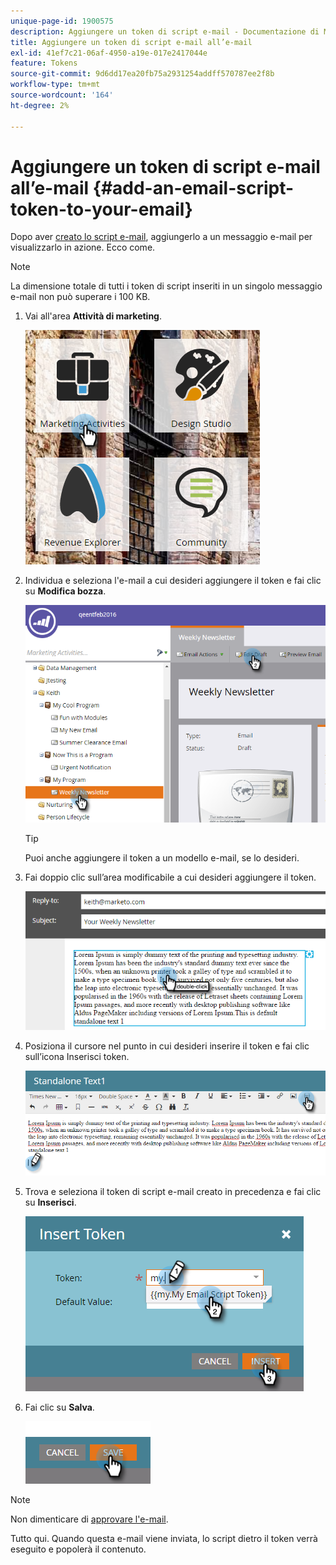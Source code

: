 ```yaml
---
unique-page-id: 1900575
description: Aggiungere un token di script e-mail - Documentazione di Marketo - Documentazione del prodotto
title: Aggiungere un token di script e-mail all’e-mail
exl-id: 41ef7c21-06af-4950-a19e-017e2417044e
feature: Tokens
source-git-commit: 9d6dd17ea20fb75a2931254addff570787ee2f8b
workflow-type: tm+mt
source-wordcount: '164'
ht-degree: 2%

---
```


# Aggiungere un token di script e-mail all’e-mail {#add-an-email-script-token-to-your-email}

Dopo aver [creato lo script e-mail](/help/marketo/product-docs/email-marketing/general/using-tokens/create-an-email-script-token.md), aggiungerlo a un messaggio e-mail per visualizzarlo in azione. Ecco come.

>[!NOTE]
>
>La dimensione totale di tutti i token di script inseriti in un singolo messaggio e-mail non può superare i 100 KB.

1. Vai all&#39;area **Attività di marketing**.

   ![](assets/one-2.png)

1. Individua e seleziona l&#39;e-mail a cui desideri aggiungere il token e fai clic su **Modifica bozza**.

   ![](assets/two-2.png)

   >[!TIP]
   >
   >Puoi anche aggiungere il token a un modello e-mail, se lo desideri.

1. Fai doppio clic sull’area modificabile a cui desideri aggiungere il token.

   ![](assets/three-2.png)

1. Posiziona il cursore nel punto in cui desideri inserire il token e fai clic sull’icona Inserisci token.

   ![](assets/four-2.png)

1. Trova e seleziona il token di script e-mail creato in precedenza e fai clic su **Inserisci**.

   ![](assets/five-1.png)

1. Fai clic su **Salva**.

   ![](assets/six.png)

>[!NOTE]
>
>Non dimenticare di [approvare l&#39;e-mail](/help/marketo/product-docs/email-marketing/general/creating-an-email/approve-an-email.md).

Tutto qui. Quando questa e-mail viene inviata, lo script dietro il token verrà eseguito e popolerà il contenuto.
